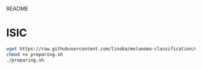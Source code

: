 README


# ISIC

```bash
wget https://raw.githubusercontent.com/linoba/melanoma-classification/master/ISIC/preparing.sh
chmod +x preparing.sh
./preparing.sh
```

